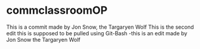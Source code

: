 # commclassroomOP
This is a commit made by Jon Snow, the Targaryen Wolf
This is the second edit
this is supposed to be pulled using Git-Bash
-this is an edit made by Jon Snow the Targaryen Wolf
